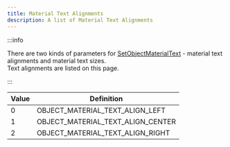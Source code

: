 ```yaml
---
title: Material Text Alignments
description: A list of Material Text Alignments
---
```


:::info

There are two kinds of parameters for [SetObjectMaterialText](../functions/SetObjectMaterialText) - material text alignments and material text sizes.  
Text alignments are listed on this page.

:::


| Value | Definition                       |
| ----- | -------------------------------- |
| 0     | OBJECT_MATERIAL_TEXT_ALIGN_LEFT   |
| 1     | OBJECT_MATERIAL_TEXT_ALIGN_CENTER |
| 2     | OBJECT_MATERIAL_TEXT_ALIGN_RIGHT  |
